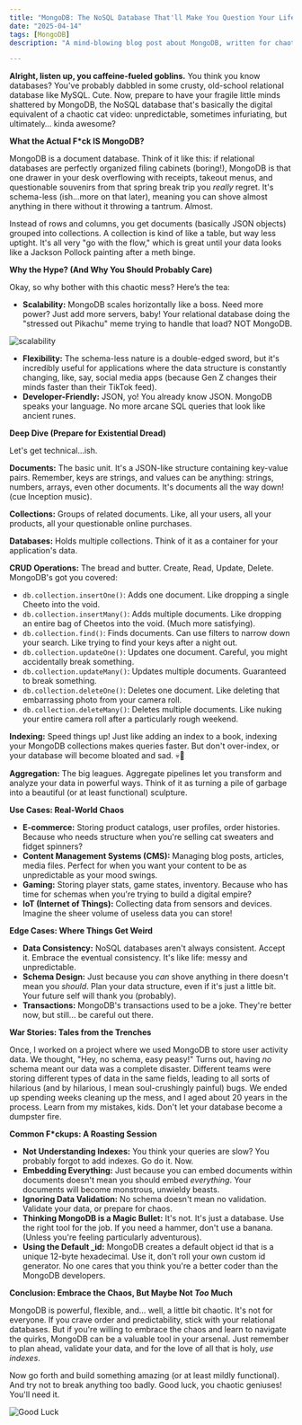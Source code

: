```yaml
---
title: "MongoDB: The NoSQL Database That'll Make You Question Your Life Choices (But Also Maybe Save It)"
date: "2025-04-14"
tags: [MongoDB]
description: "A mind-blowing blog post about MongoDB, written for chaotic Gen Z engineers. Prepare for existential dread mixed with surprisingly useful info."

---
```


**Alright, listen up, you caffeine-fueled goblins.** You think you know databases? You've probably dabbled in some crusty, old-school relational database like MySQL. Cute. Now, prepare to have your fragile little minds shattered by MongoDB, the NoSQL database that's basically the digital equivalent of a chaotic cat video: unpredictable, sometimes infuriating, but ultimately… kinda awesome?

**What the Actual F*ck IS MongoDB?**

MongoDB is a document database. Think of it like this: if relational databases are perfectly organized filing cabinets (boring!), MongoDB is that one drawer in your desk overflowing with receipts, takeout menus, and questionable souvenirs from that spring break trip you *really* regret. It's schema-less (ish…more on that later), meaning you can shove almost anything in there without it throwing a tantrum. Almost.

Instead of rows and columns, you get documents (basically JSON objects) grouped into collections. A collection is kind of like a table, but way less uptight. It's all very "go with the flow," which is great until your data looks like a Jackson Pollock painting after a meth binge.

**Why the Hype? (And Why You Should Probably Care)**

Okay, so why bother with this chaotic mess? Here’s the tea:

*   **Scalability:** MongoDB scales horizontally like a boss. Need more power? Just add more servers, baby! Your relational database doing the "stressed out Pikachu" meme trying to handle that load? NOT MongoDB.

![scalability](https://i.kym-cdn.com/photos/images/newsfeed/001/558/815/b47.png)

*   **Flexibility:** The schema-less nature is a double-edged sword, but it's incredibly useful for applications where the data structure is constantly changing, like, say, social media apps (because Gen Z changes their minds faster than their TikTok feed).
*   **Developer-Friendly:** JSON, yo! You already know JSON. MongoDB speaks your language. No more arcane SQL queries that look like ancient runes.

**Deep Dive (Prepare for Existential Dread)**

Let's get technical…ish.

**Documents:** The basic unit. It's a JSON-like structure containing key-value pairs. Remember, keys are strings, and values can be anything: strings, numbers, arrays, even other documents. It's documents all the way down! (cue Inception music).

**Collections:** Groups of related documents. Like, all your users, all your products, all your questionable online purchases.

**Databases:** Holds multiple collections. Think of it as a container for your application's data.

**CRUD Operations:** The bread and butter. Create, Read, Update, Delete. MongoDB's got you covered:

*   `db.collection.insertOne()`: Adds one document. Like dropping a single Cheeto into the void.
*   `db.collection.insertMany()`: Adds multiple documents. Like dropping an entire bag of Cheetos into the void. (Much more satisfying).
*   `db.collection.find()`: Finds documents. Can use filters to narrow down your search. Like trying to find your keys after a night out.
*   `db.collection.updateOne()`: Updates one document. Careful, you might accidentally break something.
*   `db.collection.updateMany()`: Updates multiple documents. Guaranteed to break something.
*   `db.collection.deleteOne()`: Deletes one document. Like deleting that embarrassing photo from your camera roll.
*   `db.collection.deleteMany()`: Deletes multiple documents. Like nuking your entire camera roll after a particularly rough weekend.

**Indexing:** Speed things up! Just like adding an index to a book, indexing your MongoDB collections makes queries faster. But don't over-index, or your database will become bloated and sad. 💀🙏

**Aggregation:** The big leagues. Aggregate pipelines let you transform and analyze your data in powerful ways. Think of it as turning a pile of garbage into a beautiful (or at least functional) sculpture.

**Use Cases: Real-World Chaos**

*   **E-commerce:** Storing product catalogs, user profiles, order histories. Because who needs structure when you're selling cat sweaters and fidget spinners?
*   **Content Management Systems (CMS):** Managing blog posts, articles, media files. Perfect for when you want your content to be as unpredictable as your mood swings.
*   **Gaming:** Storing player stats, game states, inventory. Because who has time for schemas when you're trying to build a digital empire?
*   **IoT (Internet of Things):** Collecting data from sensors and devices. Imagine the sheer volume of useless data you can store!

**Edge Cases: Where Things Get Weird**

*   **Data Consistency:** NoSQL databases aren't always consistent. Accept it. Embrace the eventual consistency. It's like life: messy and unpredictable.
*   **Schema Design:** Just because you *can* shove anything in there doesn't mean you *should*. Plan your data structure, even if it's just a little bit. Your future self will thank you (probably).
*   **Transactions:** MongoDB's transactions used to be a joke. They're better now, but still... be careful out there.

**War Stories: Tales from the Trenches**

Once, I worked on a project where we used MongoDB to store user activity data. We thought, "Hey, no schema, easy peasy!" Turns out, having *no* schema meant our data was a complete disaster. Different teams were storing different types of data in the same fields, leading to all sorts of hilarious (and by hilarious, I mean soul-crushingly painful) bugs. We ended up spending weeks cleaning up the mess, and I aged about 20 years in the process. Learn from my mistakes, kids. Don't let your database become a dumpster fire.

**Common F\*ckups: A Roasting Session**

*   **Not Understanding Indexes:** You think your queries are slow? You probably forgot to add indexes. Go do it. Now.
*   **Embedding Everything:** Just because you can embed documents within documents doesn't mean you should embed *everything*. Your documents will become monstrous, unwieldy beasts.
*   **Ignoring Data Validation:** No schema doesn't mean no validation. Validate your data, or prepare for chaos.
*   **Thinking MongoDB is a Magic Bullet:** It's not. It's just a database. Use the right tool for the job. If you need a hammer, don't use a banana. (Unless you're feeling particularly adventurous).
*   **Using the Default \_id:** MongoDB creates a default object id that is a unique 12-byte hexadecimal. Use it, don't roll your own custom id generator. No one cares that you think you're a better coder than the MongoDB developers.

**Conclusion: Embrace the Chaos, But Maybe Not *Too* Much**

MongoDB is powerful, flexible, and… well, a little bit chaotic. It's not for everyone. If you crave order and predictability, stick with your relational databases. But if you're willing to embrace the chaos and learn to navigate the quirks, MongoDB can be a valuable tool in your arsenal. Just remember to plan ahead, validate your data, and for the love of all that is holy, *use indexes*.

Now go forth and build something amazing (or at least mildly functional). And try not to break anything too badly. Good luck, you chaotic geniuses! You'll need it.

![Good Luck](https://i.imgflip.com/1jfn0k.jpg)
